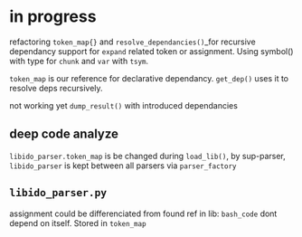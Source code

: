 # in progress

refactoring `token_map{}` and `resolve_dependancies()`_for recursive dependancy support for `expand` related token or
assignment.  Using symbol() with type for `chunk` and `var` with `tsym`.

`token_map` is our reference for declarative dependancy. `get_dep()` uses it to resolve deps recursively.

not working yet `dump_result()` with introduced dependancies

## deep code analyze

`libido_parser.token_map` is be changed during `load_lib()`, by sup-parser, `libido_parser` is kept between all parsers
via `parser_factory`

## `libido_parser.py`

assignment could be differenciated from found ref in lib: `bash_code` dont depend on itself. Stored in `token_map`
